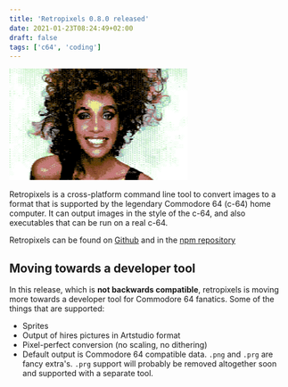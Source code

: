 ```yaml
---
title: 'Retropixels 0.8.0 released'
date: 2021-01-23T08:24:49+02:00
draft: false
tags: ['c64', 'coding']
---
```


![Screenshot](retropixels.gif)

Retropixels is a cross-platform command line tool to convert images to a format
that is supported by the legendary Commodore 64 (c-64) home computer. It can
output images in the style of the c-64, and also executables that can be run on
a real c-64.

Retropixels can be found on
[Github](https://github.com/micheldebree/retropixels) and in the [npm
repository](https://www.npmjs.com/package/retropixels)

## Moving towards a developer tool

In this release, which is **not backwards compatible**, retropixels is moving
more towards a developer tool for Commodore 64 fanatics. Some of the things that
are supported:

- Sprites
- Output of hires pictures in Artstudio format
- Pixel-perfect conversion (no scaling, no dithering)
- Default output is Commodore 64 compatible data. `.png` and `.prg` are
  fancy extra's. `.prg` support will probably be removed altogether soon
  and supported with a separate tool.

